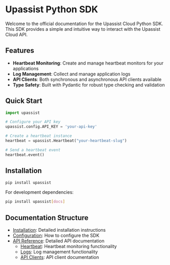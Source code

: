 # Upassist Python SDK

Welcome to the official documentation for the Upassist Cloud Python SDK. This SDK provides a simple and intuitive way to interact with the Upassist Cloud API.

## Features

- **Heartbeat Monitoring**: Create and manage heartbeat monitors for your applications
- **Log Management**: Collect and manage application logs
- **API Clients**: Both synchronous and asynchronous API clients available
- **Type Safety**: Built with Pydantic for robust type checking and validation

## Quick Start

```python
import upassist

# Configure your API key
upassist.config.API_KEY = 'your-api-key'

# Create a heartbeat instance
heartbeat = upassist.Heartbeat("your-heartbeat-slug")

# Send a heartbeat event
heartbeat.event()
```

## Installation

```bash
pip install upassist
```

For development dependencies:

```bash
pip install upassist[docs]
```

## Documentation Structure

- [Installation](installation.md): Detailed installation instructions
- [Configuration](configuration.md): How to configure the SDK
- [API Reference](reference/): Detailed API documentation
  - [Heartbeat](reference/heartbeat.md): Heartbeat monitoring functionality
  - [Logs](reference/logs.md): Log management functionality
  - [API Clients](reference/api_clients.md): API client documentation 